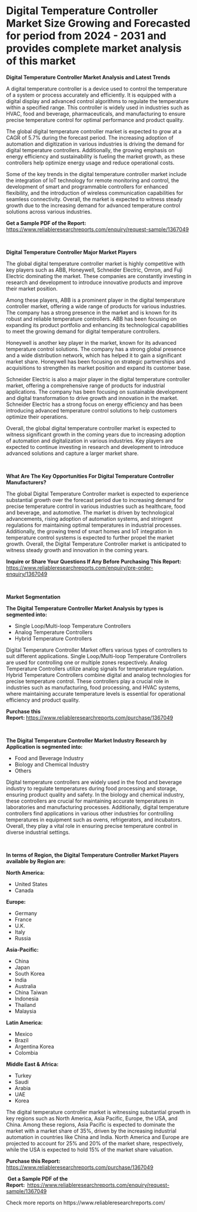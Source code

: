 <p><h1>Digital Temperature Controller Market Size Growing and Forecasted for period from 2024 - 2031 and provides complete market analysis of this market</h1></p><p><strong>Digital Temperature Controller Market Analysis and Latest Trends</strong></p>
<p><p>A digital temperature controller is a device used to control the temperature of a system or process accurately and efficiently. It is equipped with a digital display and advanced control algorithms to regulate the temperature within a specified range. This controller is widely used in industries such as HVAC, food and beverage, pharmaceuticals, and manufacturing to ensure precise temperature control for optimal performance and product quality.</p><p>The global digital temperature controller market is expected to grow at a CAGR of 5.7% during the forecast period. The increasing adoption of automation and digitization in various industries is driving the demand for digital temperature controllers. Additionally, the growing emphasis on energy efficiency and sustainability is fueling the market growth, as these controllers help optimize energy usage and reduce operational costs.</p><p>Some of the key trends in the digital temperature controller market include the integration of IoT technology for remote monitoring and control, the development of smart and programmable controllers for enhanced flexibility, and the introduction of wireless communication capabilities for seamless connectivity. Overall, the market is expected to witness steady growth due to the increasing demand for advanced temperature control solutions across various industries.</p></p>
<p><strong>Get a Sample PDF of the Report:&nbsp;</strong> <a href="https://www.reliableresearchreports.com/enquiry/request-sample/1367049">https://www.reliableresearchreports.com/enquiry/request-sample/1367049</a></p>
<p>&nbsp;</p>
<p><strong>Digital Temperature Controller Major Market Players</strong></p>
<p><p>The global digital temperature controller market is highly competitive with key players such as ABB, Honeywell, Schneider Electric, Omron, and Fuji Electric dominating the market. These companies are constantly investing in research and development to introduce innovative products and improve their market position.</p><p>Among these players, ABB is a prominent player in the digital temperature controller market, offering a wide range of products for various industries. The company has a strong presence in the market and is known for its robust and reliable temperature controllers. ABB has been focusing on expanding its product portfolio and enhancing its technological capabilities to meet the growing demand for digital temperature controllers.</p><p>Honeywell is another key player in the market, known for its advanced temperature control solutions. The company has a strong global presence and a wide distribution network, which has helped it to gain a significant market share. Honeywell has been focusing on strategic partnerships and acquisitions to strengthen its market position and expand its customer base.</p><p>Schneider Electric is also a major player in the digital temperature controller market, offering a comprehensive range of products for industrial applications. The company has been focusing on sustainable development and digital transformation to drive growth and innovation in the market. Schneider Electric has a strong focus on energy efficiency and has been introducing advanced temperature control solutions to help customers optimize their operations.</p><p>Overall, the global digital temperature controller market is expected to witness significant growth in the coming years due to increasing adoption of automation and digitalization in various industries. Key players are expected to continue investing in research and development to introduce advanced solutions and capture a larger market share.</p></p>
<p>&nbsp;</p>
<p><strong>What Are The Key Opportunities For Digital Temperature Controller Manufacturers?</strong></p>
<p><p>The global Digital Temperature Controller market is expected to experience substantial growth over the forecast period due to increasing demand for precise temperature control in various industries such as healthcare, food and beverage, and automotive. The market is driven by technological advancements, rising adoption of automation systems, and stringent regulations for maintaining optimal temperatures in industrial processes. Additionally, the growing trend of smart homes and IoT integration in temperature control systems is expected to further propel the market growth. Overall, the Digital Temperature Controller market is anticipated to witness steady growth and innovation in the coming years.</p></p>
<p><strong>Inquire or Share Your Questions If Any Before Purchasing This Report:</strong> <a href="https://www.reliableresearchreports.com/enquiry/pre-order-enquiry/1367049">https://www.reliableresearchreports.com/enquiry/pre-order-enquiry/1367049</a></p>
<p>&nbsp;</p>
<p><strong>Market Segmentation</strong></p>
<p><strong>The Digital Temperature Controller Market Analysis by types is segmented into:</strong></p>
<p><ul><li>Single Loop/Multi-loop Temperature Controllers</li><li>Analog Temperature Controllers</li><li>Hybrid Temperature Controllers</li></ul></p>
<p><p>Digital Temperature Controller Market offers various types of controllers to suit different applications. Single Loop/Multi-loop Temperature Controllers are used for controlling one or multiple zones respectively. Analog Temperature Controllers utilize analog signals for temperature regulation. Hybrid Temperature Controllers combine digital and analog technologies for precise temperature control. These controllers play a crucial role in industries such as manufacturing, food processing, and HVAC systems, where maintaining accurate temperature levels is essential for operational efficiency and product quality.</p></p>
<p><strong>Purchase this Report:&nbsp;</strong><a href="https://www.reliableresearchreports.com/purchase/1367049">https://www.reliableresearchreports.com/purchase/1367049</a></p>
<p>&nbsp;</p>
<p><strong>The Digital Temperature Controller Market Industry Research by Application is segmented into:</strong></p>
<p><ul><li>Food and Beverage Industry</li><li>Biology and Chemical Industry</li><li>Others</li></ul></p>
<p><p>Digital temperature controllers are widely used in the food and beverage industry to regulate temperatures during food processing and storage, ensuring product quality and safety. In the biology and chemical industry, these controllers are crucial for maintaining accurate temperatures in laboratories and manufacturing processes. Additionally, digital temperature controllers find applications in various other industries for controlling temperatures in equipment such as ovens, refrigerators, and incubators. Overall, they play a vital role in ensuring precise temperature control in diverse industrial settings.</p></p>
<p>&nbsp;</p>
<p><strong>In terms of Region, the Digital Temperature Controller Market Players available by Region are:</strong></p>
<p>
    <p> <strong> North America: </strong>
        <ul>
            <li>United States</li>
            <li>Canada</li>
        </ul>
        </p> 
    <p> <strong> Europe: </strong>
        <ul>
            <li>Germany</li>
            <li>France</li>
            <li>U.K.</li>
            <li>Italy</li>
            <li>Russia</li>
        </ul>
        </p> 
    <p> <strong> Asia-Pacific: </strong>
        <ul>
            <li>China</li>
            <li>Japan</li>
            <li>South Korea</li>
            <li>India</li>
            <li>Australia</li>
            <li>China Taiwan</li>
            <li>Indonesia</li>
            <li>Thailand</li>
            <li>Malaysia</li>
        </ul>
        </p> 
    <p> <strong> Latin America: </strong>
        <ul>
            <li>Mexico</li>
            <li>Brazil</li>
            <li>Argentina Korea</li>
            <li>Colombia</li>
        </ul>
        </p> 
    <p> <strong> Middle East & Africa: </strong>
        <ul>
            <li>Turkey</li>
            <li>Saudi</li>
            <li>Arabia</li>
            <li>UAE</li>
            <li>Korea</li>
        </ul>
    </p>
    </p>
<p><p>The digital temperature controller market is witnessing substantial growth in key regions such as North America, Asia Pacific, Europe, the USA, and China. Among these regions, Asia Pacific is expected to dominate the market with a market share of 35%, driven by the increasing industrial automation in countries like China and India. North America and Europe are projected to account for 25% and 20% of the market share, respectively, while the USA is expected to hold 15% of the market share valuation.</p></p>
<p><strong>Purchase this Report: </strong><a href="https://www.reliableresearchreports.com/purchase/1367049">https://www.reliableresearchreports.com/purchase/1367049</a></p>
<p>&nbsp;<strong>Get a Sample PDF of the Report:&nbsp;&nbsp;</strong><a href="https://www.reliableresearchreports.com/enquiry/request-sample/1367049">https://www.reliableresearchreports.com/enquiry/request-sample/1367049</a></p>
<p><strong></strong></p>
<p>Check more reports on https://www.reliableresearchreports.com/</p>